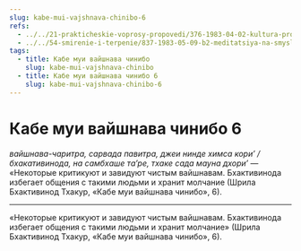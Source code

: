 ```yaml
---
slug: kabe-mui-vajshnava-chinibo-6
refs:
  - ../../21-prakticheskie-voprosy-propovedi/376-1983-04-02-kultura-propovedi.md
  - ../../54-smirenie-i-terpenie/837-1983-05-09-b2-meditatsiya-na-smysly-tretego-stiha-shikshashtaki-i-smezhnye-temy.md
tags:
  - title: Кабе муи вайшнава чинибо
    slug: kabe-mui-vajshnava-chinibo
  - title: Кабе муи вайшнава чинибо 6
    slug: kabe-mui-vajshnava-chinibo-6
---
```


# Кабе муи вайшнава чинибо 6

*вайшнава-чаритра, сарвада павитра, джеи нинде химса кори’ / бхакативинода, на самбхаше та’ре, тхаке сада мауна дхори’* — «Некоторые критикуют и завидуют чистым вайшнавам. Бхактивинода избегает общения с такими людьми и хранит молчание (Шрила Бхактивинод Тхакур, «Кабе муи вайшнава чинибо», 6).

---

«Некоторые критикуют и завидуют чистым вайшнавам. Бхактивинода избегает общения с такими людьми и хранит молчание» (Шрила Бхактивинод Тхакур, «Кабе муи вайшнава чинибо», 6).
